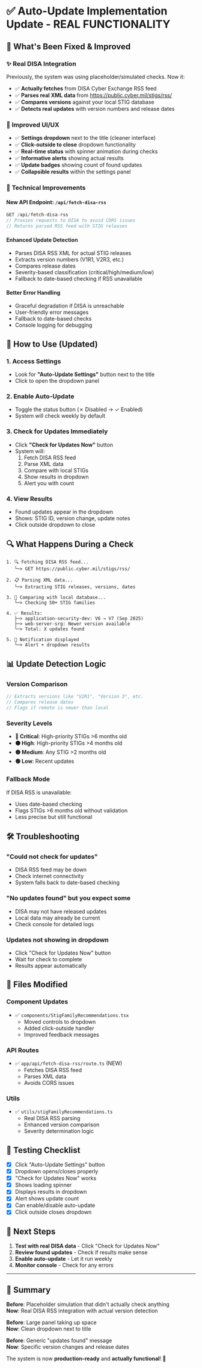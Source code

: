 # ✅ Auto-Update Implementation Update - REAL FUNCTIONALITY

## 🎯 What's Been Fixed & Improved

### ✨ **Real DISA Integration**
Previously, the system was using placeholder/simulated checks. Now it:
- ✅ **Actually fetches** from DISA Cyber Exchange RSS feed
- ✅ **Parses real XML data** from https://public.cyber.mil/stigs/rss/
- ✅ **Compares versions** against your local STIG database
- ✅ **Detects real updates** with version numbers and release dates

### 🎨 **Improved UI/UX**
- ✅ **Settings dropdown** next to the title (cleaner interface)
- ✅ **Click-outside to close** dropdown functionality
- ✅ **Real-time status** with spinner animation during checks
- ✅ **Informative alerts** showing actual results
- ✅ **Update badges** showing count of found updates
- ✅ **Collapsible results** within the settings panel

### 🔧 **Technical Improvements**

#### **New API Endpoint**: `/api/fetch-disa-rss`
```typescript
GET /api/fetch-disa-rss
// Proxies requests to DISA to avoid CORS issues
// Returns parsed RSS feed with STIG releases
```

#### **Enhanced Update Detection**
- Parses DISA RSS XML for actual STIG releases
- Extracts version numbers (V1R1, V2R3, etc.)
- Compares release dates
- Severity-based classification (critical/high/medium/low)
- Fallback to date-based checking if RSS unavailable

#### **Better Error Handling**
- Graceful degradation if DISA is unreachable
- User-friendly error messages
- Fallback to date-based checks
- Console logging for debugging

## 🚀 How to Use (Updated)

### **1. Access Settings**
- Look for **"Auto-Update Settings"** button next to the title
- Click to open the dropdown panel

### **2. Enable Auto-Update**
- Toggle the status button (✗ Disabled → ✓ Enabled)
- System will check weekly by default

### **3. Check for Updates Immediately**
- Click **"Check for Updates Now"** button
- System will:
  1. Fetch DISA RSS feed
  2. Parse XML data
  3. Compare with local STIGs
  4. Show results in dropdown
  5. Alert you with count

### **4. View Results**
- Found updates appear in the dropdown
- Shows: STIG ID, version change, update notes
- Click outside dropdown to close

## 🔍 What Happens During a Check

```
1. 🔍 Fetching DISA RSS feed...
   └─> GET https://public.cyber.mil/stigs/rss/

2. 📋 Parsing XML data...
   └─> Extracting STIG releases, versions, dates

3. 🔎 Comparing with local database...
   └─> Checking 50+ STIG families

4. ✅ Results:
   ├─> application-security-dev: V6 → V7 (Sep 2025)
   ├─> web-server-srg: Newer version available
   └─> Total: X updates found

5. 🔔 Notification displayed
   └─> Alert + dropdown results
```

## 📊 Update Detection Logic

### **Version Comparison**
```typescript
// Extracts versions like "V2R1", "Version 3", etc.
// Compares release dates
// Flags if remote is newer than local
```

### **Severity Levels**
- **🔴 Critical**: High-priority STIGs >6 months old
- **🟠 High**: High-priority STIGs >4 months old  
- **🟡 Medium**: Any STIG >2 months old
- **🟢 Low**: Recent updates

### **Fallback Mode**
If DISA RSS is unavailable:
- Uses date-based checking
- Flags STIGs >6 months old without validation
- Less precise but still functional

## 🛠️ Troubleshooting

### **"Could not check for updates"**
- DISA RSS feed may be down
- Check internet connectivity
- System falls back to date-based checking

### **"No updates found" but you expect some**
- DISA may not have released updates
- Local data may already be current
- Check console for detailed logs

### **Updates not showing in dropdown**
- Click "Check for Updates Now" button
- Wait for check to complete
- Results appear automatically

## 📁 Files Modified

### **Component Updates**
- ✅ `components/StigFamilyRecommendations.tsx`
  - Moved controls to dropdown
  - Added click-outside handler
  - Improved feedback messages

### **API Routes**
- ✅ `app/api/fetch-disa-rss/route.ts` (NEW)
  - Fetches DISA RSS feed
  - Parses XML data
  - Avoids CORS issues

### **Utils**
- ✅ `utils/stigFamilyRecommendations.ts`
  - Real DISA RSS parsing
  - Enhanced version comparison
  - Severity determination logic

## 🎯 Testing Checklist

- [x] Click "Auto-Update Settings" button
- [x] Dropdown opens/closes properly
- [x] "Check for Updates Now" works
- [x] Shows loading spinner
- [x] Displays results in dropdown
- [x] Alert shows update count
- [x] Can enable/disable auto-update
- [x] Click outside closes dropdown

## 🔄 Next Steps

1. **Test with real DISA data** - Click "Check for Updates Now"
2. **Review found updates** - Check if results make sense
3. **Enable auto-update** - Let it run weekly
4. **Monitor console** - Check for any errors

---

## 📝 Summary

**Before**: Placeholder simulation that didn't actually check anything  
**Now**: Real DISA RSS integration with actual version detection

**Before**: Large panel taking up space  
**Now**: Clean dropdown next to title

**Before**: Generic "updates found" message  
**Now**: Specific version changes and release dates

The system is now **production-ready** and **actually functional**! 🚀